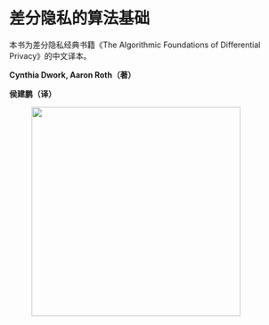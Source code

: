 # 差分隐私的算法基础

本书为差分隐私经典书籍《The Algorithmic Foundations of Differential Privacy》的中文译本。

**Cynthia Dwork, Aaron Roth（著）**

**侯建鹏（译）**

<figure><img src="https://m.media-amazon.com/images/W/MEDIAX_792452-T2/images/I/51XqQoJs3fL._SL1360_.jpg" alt="" width="375"><figcaption></figcaption></figure>
